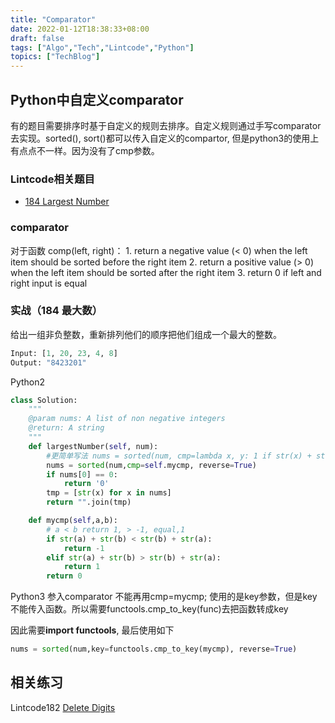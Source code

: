 ```yaml
---
title: "Comparator"
date: 2022-01-12T18:38:33+08:00
draft: false
tags: ["Algo","Tech","Lintcode","Python"]
topics: ["TechBlog"]
---
```


## Python中自定义comparator
有的题目需要排序时基于自定义的规则去排序。自定义规则通过手写comparator去实现。sorted(), sort()都可以传入自定义的compartor, 但是python3的使用上有点点不一样。因为没有了cmp参数。

### Lintcode相关题目
* [184 Largest Number](https://www.lintcode.com/problem/184/description)

### comparator
对于函数 comp(left, right)：
    1. return a negative value (< 0) when the left item should be sorted before the right item
    2. return a positive value (> 0) when the left item should be sorted after the right item
    3. return 0 if left and right input is equal

### 实战（184 最大数）
给出一组非负整数，重新排列他们的顺序把他们组成一个最大的整数。
```python
Input: [1, 20, 23, 4, 8]
Output: "8423201"
```
Python2
```python
class Solution:
    """
    @param nums: A list of non negative integers
    @return: A string
    """
    def largestNumber(self, num):
        #更简单写法 nums = sorted(num, cmp=lambda x, y: 1 if str(x) + str(y) < str(y) + str(x) else -1)
        nums = sorted(num,cmp=self.mycmp, reverse=True)
        if nums[0] == 0:
            return '0'
        tmp = [str(x) for x in nums]
        return "".join(tmp)

    def mycmp(self,a,b):
        # a < b return 1, > -1, equal,1
        if str(a) + str(b) < str(b) + str(a):
            return -1
        elif str(a) + str(b) > str(b) + str(a):
            return 1
        return 0
```
Python3
参入comparator 不能再用cmp=mycmp; 使用的是key参数，但是key不能传入函数。所以需要functools.cmp_to_key(func)去把函数转成key

因此需要**import functools**, 最后使用如下

```Python
nums = sorted(num,key=functools.cmp_to_key(mycmp), reverse=True)
```

## 相关练习
Lintcode182 [Delete Digits](https://www.lintcode.com/problem/182)





